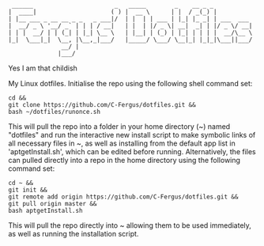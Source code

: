      ______                       _   _____        _    __ _ _           
    |  ____|                     ( ) |  __ \      | |  / _(_) |          
    | |__ ___ _ __ __ _ _   _ ___|/  | |  | | ___ | |_| |_ _| | ___  ___ 
    |  __/ _ \ '__/ _` | | | / __|   | |  | |/ _ \| __|  _| | |/ _ \/ __|
    | | |  __/ | | (_| | |_| \__ \   | |__| | (_) | |_| | | | |  __/\__ \
    |_|  \___|_|  \__, |\__,_|___/   |_____/ \___/ \__|_| |_|_|\___||___/
                   __/ |                                                 
                  |___/                                                  

Yes I am that childish

My Linux dotfiles. Initialise the repo using the following shell command set:

    cd &&
    git clone https://github.com/C-Fergus/dotfiles.git &&
    bash ~/dotfiles/runonce.sh

This will pull the repo into a folder in your home directory (~) named "dotfiles" and run the interactive new install script to make symbolic links of all necessary files in ~, as well as installing from the default app list in 'aptgetInstall.sh', which can be edited before running.
Alternatively, the files can pulled directly into a repo in the home directory using the following command set:

    cd ~ &&
    git init &&
    git remote add origin https://github.com/C-Fergus/dotfiles.git &&
    git pull origin master &&
    bash aptgetInstall.sh

This will pull the repo directly into ~ allowing them to be used immediately, as well as running the installation script.
